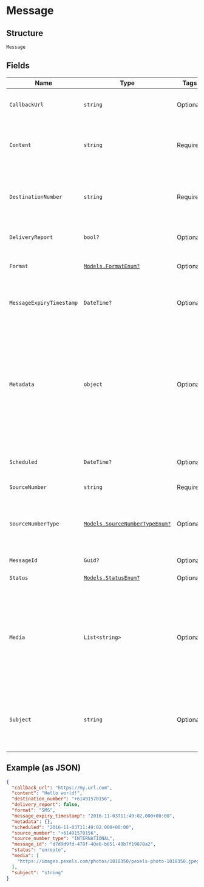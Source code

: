 
# Message

## Structure

`Message`

## Fields

| Name | Type | Tags | Description |
|  --- | --- | --- | --- |
| `CallbackUrl` | `string` | Optional | URL replies and delivery reports to this message will be pushed to |
| `Content` | `string` | Required | Content of the message<br>**Constraints**: *Minimum Length*: `1`, *Maximum Length*: `5000` |
| `DestinationNumber` | `string` | Required | Destination number of the message<br>**Constraints**: *Minimum Length*: `1`, *Maximum Length*: `15` |
| `DeliveryReport` | `bool?` | Optional | Request a delivery report for this message |
| `Format` | [`Models.FormatEnum?`](../../doc/models/format-enum.md) | Optional | Format of message, SMS or TTS (Text To Speech). |
| `MessageExpiryTimestamp` | `DateTime?` | Optional | Date time after which the message expires and will not be sent |
| `Metadata` | `object` | Optional | Metadata for the message specified as a set of key value pairs, each key can be up to 100 characters long and each value can be up to 256 characters long<br><br>```<br>{<br>   "myKey": "myValue",<br>   "anotherKey": "anotherValue"<br>}<br>``` |
| `Scheduled` | `DateTime?` | Optional | Scheduled delivery date time of the message |
| `SourceNumber` | `string` | Required | Source number of the message |
| `SourceNumberType` | [`Models.SourceNumberTypeEnum?`](../../doc/models/source-number-type-enum.md) | Optional | Type of source address specified, this can be INTERNATIONAL, ALPHANUMERIC or SHORTCODE |
| `MessageId` | `Guid?` | Optional | Unique ID of this message |
| `Status` | [`Models.StatusEnum?`](../../doc/models/status-enum.md) | Optional | The status of the message |
| `Media` | `List<string>` | Optional | The media is used to specify a list of URLs of the media file(s) that you are trying to send. Supported file formats include png, jpeg and gif. format parameter must be set to MMS for this to work. |
| `Subject` | `string` | Optional | The subject field is used to denote subject of the MMS message and has a maximum size of 64 characters long |

## Example (as JSON)

```json
{
  "callback_url": "https://my.url.com",
  "content": "Hello world!",
  "destination_number": "+61491570156",
  "delivery_report": false,
  "format": "SMS",
  "message_expiry_timestamp": "2016-11-03T11:49:02.000+00:00",
  "metadata": {},
  "scheduled": "2016-11-03T11:49:02.000+00:00",
  "source_number": "+61491570156",
  "source_number_type": "INTERNATIONAL",
  "message_id": "d7d9d9fd-478f-40e6-b651-49b7f19878a2",
  "status": "enroute",
  "media": [
    "https://images.pexels.com/photos/1018350/pexels-photo-1018350.jpeg?cs=srgb&dl=architecture-buildings-city-1018350.jpg"
  ],
  "subject": "string"
}
```

